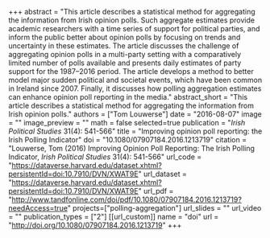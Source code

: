 +++
abstract = "This article describes a statistical method for aggregating the information from Irish opinion polls. Such aggregate estimates provide academic researchers with a time series of support for political parties, and inform the public better about opinion polls by focusing on trends and uncertainty in these estimates. The article discusses the challenge of aggregating opinion polls in a multi-party setting with a comparatively limited number of polls available and presents daily estimates of party support for the 1987–2016 period. The article develops a method to better model major sudden political and societal events, which have been common in Ireland since 2007. Finally, it discusses how polling aggregation estimates can enhance opinion poll reporting in the media."
abstract_short = "This article describes a statistical method for aggregating the information from Irish opinion polls."
authors = ["Tom Louwerse"]
date = "2016-08-07"
image = ""
image_preview = ""
math = false
selected=true
publication = "*Irish Political Studies* 31(4): 541-566"
title = "Improving opinion poll reporting: the Irish Polling Indicator"
doi = "10.1080/07907184.2016.1213719"
citation = "Louwerse, Tom (2016) Improving Opinion Poll Reporting: The Irish Polling Indicator, *Irish Political Studies* 31(4): 541-566"
url_code = "https://dataverse.harvard.edu/dataset.xhtml?persistentId=doi:10.7910/DVN/XWAT9E"
url_dataset = "https://dataverse.harvard.edu/dataset.xhtml?persistentId=doi:10.7910/DVN/XWAT9E"
url_pdf = "http://www.tandfonline.com/doi/pdf/10.1080/07907184.2016.1213719?needAccess=true"
projects=["polling-aggregation"]
url_slides = ""
url_video = ""
publication_types = ["2"]
[[url_custom]]
  name = "doi"
  url = "http://doi.org/10.1080/07907184.2016.1213719"
+++
